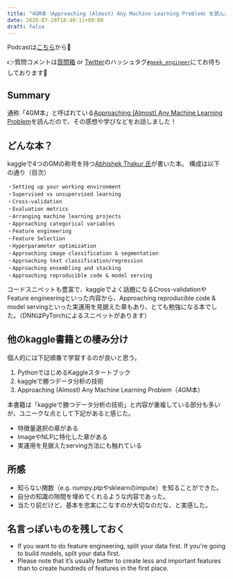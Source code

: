 ```yaml
---
title: "4GM本（Approaching (Almost) Any Machine Learning Problem）を読んだ感想を話しました！"
date: 2020-07-28T18:40:11+09:00
draft: false
---
```


Podcastは[こちら](https://anchor.fm/geek-engineer-future/)から🎵

👉質問コメントは[質問箱](https://peing.net/ja/04affd1e18a05d/message) or [Twitter](https://twitter.com/)のハッシュタグ[`#geek_engineer`](https://twitter.com/search?q=%23geek_engineer)にてお待ちしております📮

## Summary

通称「4GM本」と呼ばれている[Approaching (Almost) Any Machine Learning Problem](https://www.amazon.co.jp/Approaching-Almost-Machine-Learning-Problem/dp/8269211508)を読んだので、その感想や学びなどをお話しました！

## どんな本？

kaggleで4つのGMの称号を持つ[Abhishek Thakur 氏](https://www.kaggle.com/abhishek)が書いた本。
構成は以下の通り（目次）

```
・Setting up your working environment
・Supervised vs unsupervised learning
・Cross-validation
・Evaluation metrics
・Arranging machine learning projects
・Approaching categorical variables
・Feature engineering
・Feature Selection
・Hyperparameter optimization
・Approaching image classification & segmentation
・Approaching text classification/regression
・Approaching ensembling and stacking
・Approaching reproducible code & model serving
```

コードスニペットも豊富で、kaggleでよく話題になるCross-validationやFeature engineeringといった内容から、Approaching reproducible code & model servingといった実運用を見据えた章もあり、とても勉強になる本でした。（DNNはPyTorchによるスニペットがあります）

## 他のkaggle書籍との棲み分け
個人的には下記順番で学習するのが良いと思う。

1. PythonではじめるKaggleスタートブック
2. kaggleで勝つデータ分析の技術
3. Approaching (Almost) Any Machine Learning Problem（4GM本）

本書籍は「kaggleで勝つデータ分析の技術」と内容が重複している部分も多いが、ユニークな点として下記があると感じた。
- 特徴量選択の章がある
- ImageやNLPに特化した章がある
- 実運用を見据えたserving方法にも触れている


## 所感
- 知らない関数（e.g. numpy.ptpやsklearnのimpute）を知ることができた。
- 自分の知識の隙間を埋めてくれるような内容であった。
- 当たり前だけど、基本を忠実にこなすのが大切なのだな、と実感した。


## 名言っぽいものを残しておく
- If you want to do feature engineering, split your data first. If you're going to build models, split your data first.
- Please note that it’s usually better to create less and important features than to create hundreds of features in the first place.